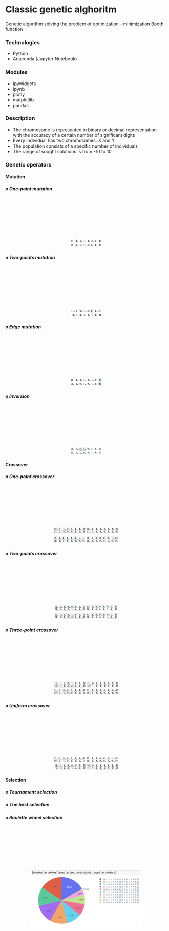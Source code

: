 # Classic genetic alghoritm
Genetic algorithm solving the problem of optimization - minimization Booth function

### Technologies
* Python
* Anaconda (Jupyter Notebook)

### Modules
* ipywidgets
* ipynb
* plotly
* matplotlib
* pandas


### Description
* The chromosome is represented in binary or decimal representation with the accuracy of a certain number of significant digits
* Every individual has two chromosomes: X and Y
* The population consists of a specific number of individuals
* The range of sought solutions is from -10 to 10

### Genetic operators

#### Mutation

##### o One-point mutation
<p align="center" style="margin-top: 150px;">
  <img style="display: inline-block;" width="20%" src="./img/m1.png">
 </p>
 
##### o Two-points mutation
<p align="center" style="margin-top: 150px;">
  <img style="display: inline-block;" width="20%" src="./img/m2.png">
 </p>
 
##### o Edge mutation
<p align="center" style="margin-top: 150px;">
  <img style="display: inline-block;" width="20%" src="./img/m3.png">
 </p>
 
##### o Inversion
<p align="center" style="margin-top: 150px;">
  <img style="display: inline-block;" width="20%" src="./img/m4.png">
 </p>
 
#### Crossover

##### o One-point crossover

<p align="center" style="margin-top: 150px;">
  <img style="display: inline-block;" width="40%" src="./img/c1.png">
 </p>

##### o Two-points crossover
<p align="center" style="margin-top: 150px;">
  <img style="display: inline-block;" width="40%" src="./img/c2.png">
 </p>
 
##### o Three-point crossover
<p align="center" style="margin-top: 150px;">
  <img style="display: inline-block;" width="40%" src="./img/c3.png">
 </p>
 
##### o Uniform crossover
<p align="center" style="margin-top: 150px;">
  <img style="display: inline-block;" width="40%" src="./img/c4.png">
 </p>
 
 #### Selection

##### o Tournament selection

##### o The best selection

##### o Roulette wheel selection
<p align="center" style="margin-top: 150px;">
  <img style="display: inline-block;" width="70%" src="./img/roulette.png">
 </p>


